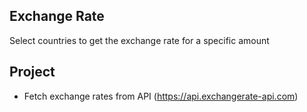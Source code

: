 ## Exchange Rate

Select countries to get the exchange rate for a specific amount

## Project 


- Fetch exchange rates from API (https://api.exchangerate-api.com)

